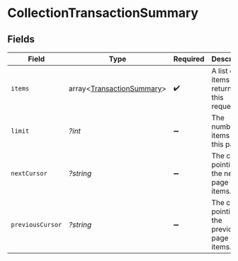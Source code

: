# CollectionTransactionSummary


## Fields

| Field                                                | Type                                                 | Required                                             | Description                                          | Example                                              |
| ---------------------------------------------------- | ---------------------------------------------------- | ---------------------------------------------------- | ---------------------------------------------------- | ---------------------------------------------------- |
| `items`                                              | array<[TransactionSummary](./TransactionSummary.md)> | :heavy_check_mark:                                   | A list of items returned for this request.           |                                                      |
| `limit`                                              | *?int*                                               | :heavy_minus_sign:                                   | The number of items for this page.                   | 20                                                   |
| `nextCursor`                                         | *?string*                                            | :heavy_minus_sign:                                   | The cursor pointing at the next page of items.       | ZXhhbXBsZTE                                          |
| `previousCursor`                                     | *?string*                                            | :heavy_minus_sign:                                   | The cursor pointing at the previous page of items.   | Xkjss7asS                                            |